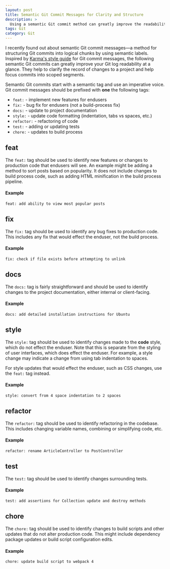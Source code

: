 ```yaml
---
layout: post
title: Semantic Git Commit Messages for Clarity and Structure
description: >
  Using a semantic Git commit method can greatly improve the readability of Git logs and help to organize the scope of individual commits.
tags: Git
category: Git
---
```


I recently found out about semantic Git commit messages—a method for structuring Git commits into logical chunks by using semantic labels. Inspired by <a href="http://karma-runner.github.io/2.0/dev/git-commit-msg.html" target="_blank" rel="noopener">Karma's style guide</a> for Git commit messages, the following semantic Git commits can greatly improve your Git log readability at a glance. They help to clarify the record of changes to a project and help focus commits into scoped segments.

Semantic Git commits start with a semantic tag and use an imperative voice. Git commit messages should be prefixed with **one** the following tags:

* `feat:` - implement new features for endusers
* `fix:` - bug fix for endusers (not a build-process fix)
* `docs:` - update to project documentation
* `style:` - update code formatting (indentation, tabs vs spaces, etc.)
* `refactor:` - refactoring of code
* `test:` - adding or updating tests
* `chore:` - updates to build process

## feat

The `feat:` tag should be used to identify new features or changes to production code that endusers will see. An example might be adding a method to sort posts based on popularity. It does not include changes to build process code, such as adding HTML minification in the build process pipeline.

#### Example

```
feat: add ability to view most popular posts
```

## fix

The `fix:` tag should be used to identify any bug fixes to production code. This includes any fix that would effect the enduser, not the build process.

#### Example

```
fix: check if file exists before attempting to unlink
```

## docs

The `docs:` tag is fairly straightforward and should be used to identify changes to the project documentation, either internal or client-facing.

#### Example

```
docs: add detailed installation instructions for Ubuntu
```

## style

The `style:` tag should be used to identify changes made to the **code** style, which do not effect the enduser. Note that this is separate from the styling of user interfaces, which does effect the enduser. For example, a style change may indicate a change from using tab indentation to spaces.

For style updates that would effect the enduser, such as CSS changes, use the `feat:` tag instead.

#### Example

```
style: convert from 4 space indentation to 2 spaces
```

## refactor

The `refactor:` tag should be used to identify refactoring in the codebase. This includes changing variable names, combining or simplifying code, etc.

#### Example

```
refactor: rename ArticleController to PostController
```

## test

The `test:` tag should be used to identify changes surrounding tests.

#### Example

```
test: add assertions for Collection update and destroy methods
```

## chore

The `chore:` tag should be used to identify changes to build scripts and other updates that do not alter production code. This might include dependency package updates or build script configuration edits.

#### Example

```
chore: update build script to webpack 4
```